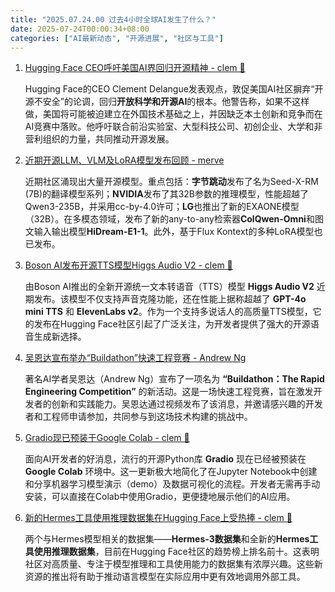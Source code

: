 ```yaml
---
title: "2025.07.24.00 过去4小时全球AI发生了什么？"
date: 2025-07-24T00:00:34+08:00
categories: ["AI最新动态", "开源进展", "社区与工具"]
---
```


1. [Hugging Face CEO呼吁美国AI界回归开源精神 - clem 🤗](https://x.com/ClementDelangue/status/1948037061304356901)

   Hugging Face的CEO Clement Delangue发表观点，敦促美国AI社区摒弃“开源不安全”的论调，回归**开放科学和开源AI**的根本。他警告称，如果不这样做，美国将可能被迫建立在外国技术基础之上，并因缺乏本土创新和竞争而在AI竞赛中落败。他呼吁联合前沿实验室、大型科技公司、初创企业、大学和非营利组织的力量，共同推动开源发展。

2. [近期开源LLM、VLM及LoRA模型发布回顾 - merve](https://x.com/mervenoyann/status/1948018642462933149)

   近期社区涌现出大量开源模型。重点包括：**字节跳动**发布了名为Seed-X-RM (7B)的翻译模型系列；**NVIDIA**发布了其32B参数的推理模型，性能超越了Qwen3-235B，并采用cc-by-4.0许可；**LG**也推出了新的EXAONE模型（32B）。在多模态领域，发布了新的any-to-any检索器**ColQwen-Omni**和图文输入输出模型**HiDream-E1-1**。此外，基于Flux Kontext的多种LoRA模型也已发布。

3. [Boson AI发布开源TTS模型Higgs Audio V2 - clem 🤗](https://x.com/ClementDelangue/status/1948021500587491538)

   由Boson AI推出的全新开源统一文本转语音（TTS）模型 **Higgs Audio V2** 近期发布。该模型不仅支持声音克隆功能，还在性能上据称超越了 **GPT-4o mini TTS** 和 **ElevenLabs v2**。作为一个支持多说话人的高质量TTS模型，它的发布在Hugging Face社区引起了广泛关注，为开发者提供了强大的开源语音生成新选择。

4. [吴恩达宣布举办“Buildathon”快速工程竞赛 - Andrew Ng](https://x.com/AndrewYNg/status/1948032883664519244)

   著名AI学者吴恩达（Andrew Ng）宣布了一项名为 **“Buildathon：The Rapid Engineering Competition”** 的新活动。这是一场快速工程竞赛，旨在激发开发者的创新和实践能力。吴恩达通过视频发布了该消息，并邀请感兴趣的开发者和工程师申请参加，共同参与到这场技术构建的挑战中。

5. [Gradio现已预装于Google Colab - clem 🤗](https://x.com/ClementDelangue/status/1948001193801756700)

   面向AI开发者的好消息，流行的开源Python库 **Gradio** 现在已经被预装在 **Google Colab** 环境中。这一更新极大地简化了在Jupyter Notebook中创建和分享机器学习模型演示（demo）及数据可视化的流程。开发者无需再手动安装，可以直接在Colab中使用Gradio，更便捷地展示他们的AI应用。

6. [新的Hermes工具使用推理数据集在Hugging Face上受热捧 - clem 🤗](https://x.com/ClementDelangue/status/1948021319867453478)

   两个与Hermes模型相关的数据集——**Hermes-3数据集**和全新的**Hermes工具使用推理数据集**，目前在Hugging Face社区的趋势榜上排名前十。这表明社区对高质量、专注于模型推理和工具使用能力的数据集有浓厚兴趣。这些新资源的推出将有助于推动语言模型在实际应用中更有效地调用外部工具。